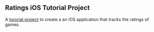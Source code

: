 ## Ratings iOS Tutorial Project

A [turorial project](http://www.raywenderlich.com/81879/storyboards-tutorial-swift-part-1) to create a an iOS application that tracks the ratings of games.